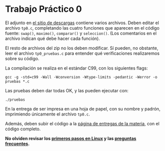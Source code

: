 Trabajo Práctico 0
==================

El adjunto en [el sitio de descargas]({{site.skel}}) contiene varios archivos.
Deben editar el archivo `tp0.c`, completando las cuatro funciones que
aparecen en el código fuente: `swap()`,  `maximo()`, `comparar()` y `seleccion()`.
(Los comentarios en el archivo indican qué debe hacer cada función).

El resto de archivos del zip no los deben modificar. Sí pueden, no obstante, leer el archivo `tp0_pruebas.c` para entender qué verificaciones realizaremos sobre su código.

La compilación se realiza en el estándar C99, con los siguientes flags:

    gcc -g -std=c99 -Wall -Wconversion -Wtype-limits -pedantic -Werror -o pruebas *.c

Las pruebas deben dar todas OK, y las pueden ejecutar con:

    ./pruebas

En la entrega de ser impresa en una hoja de papel, con su nombre y padrón, imprimiendo únicamente el archivo `tp0.c`.

Además, deben subir el código a la [página de entregas de la materia]({{site.entregas}}), con el código completo.

**No olviden revisar los [primeros pasos en Linux](/algo2/faq/primeros-pasos) y las [preguntas frecuentes](/algo2/faq/).**
